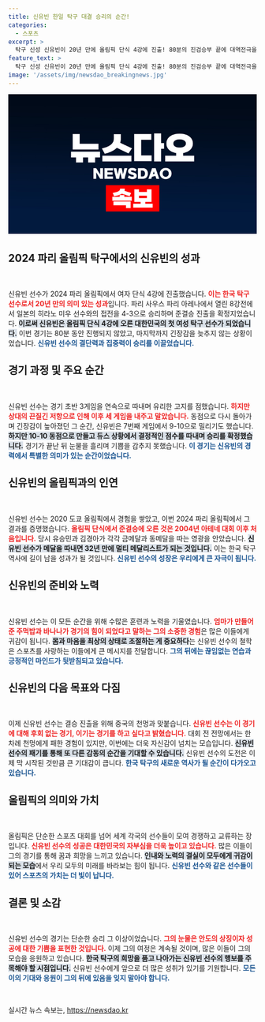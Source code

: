 ```yaml
---
title: 신유빈 한일 탁구 대결 승리의 순간!
categories:
  - 스포츠
excerpt: >
  탁구 신성 신유빈이 20년 만에 올림픽 단식 4강에 진출! 80분의 진검승부 끝에 대역전극을 이뤄내며 역사적인 순간을 만들어냈다. 이제 그녀는 메달 도전을 앞두고, 멀티 타이틀의 꿈을 안고 결승 진출을 노린다!
feature_text: >
  탁구 신성 신유빈이 20년 만에 올림픽 단식 4강에 진출! 80분의 진검승부 끝에 대역전극을 이뤄내며 역사적인 순간을 만들어냈다. 이제 그녀는 메달 도전을 앞두고, 멀티 타이틀의 꿈을 안고 결승 진출을 노린다!
image: '/assets/img/newsdao_breakingnews.jpg'
---
```


<p><img src="/assets/img/newsdao_breakingnews.jpg" alt="pcversion 속보" /></p>

<h2 data-ke-size="size26">2024 파리 올림픽 탁구에서의 신유빈의 성과</h2>

<p data-ke-size="size16">&nbsp;</p>

<p>신유빈 선수가 2024 파리 올림픽에서 여자 단식 4강에 진출했습니다. <b><span style="color: #ee2323;">이는 한국 탁구 선수로서 20년 만의 의미 있는 성과</span></b>입니다. 파리 사우스 파리 아레나에서 열린 8강전에서 일본의 히라노 미우 선수와의 접전을 4-3으로 승리하며 준결승 진출을 확정지었습니다. <b><span style="background-color: #21538527;">이로써 신유빈은 올림픽 단식 4강에 오른 대한민국의 첫 여성 탁구 선수가 되었습니다.</span></b> 이번 경기는 80분 동안 진행되지 않았고, 마지막까지 긴장감을 늦추지 않는 상황이었습니다. <b><span style="color: #1a5490;">신유빈 선수의 결단력과 집중력이 승리를 이끌었습니다.</span></b></p>

<h2 data-ke-size="size26">경기 과정 및 주요 순간</h2>

<p data-ke-size="size16">&nbsp;</p>

<p>신유빈 선수는 경기 초반 3게임을 연속으로 따내며 유리한 고지를 점했습니다. <b><span style="color: #ee2323;">하지만 상대의 끈질긴 저항으로 인해 이후 세 게임을 내주고 말았습니다.</span></b> 동점으로 다시 돌아가며 긴장감이 높아졌던 그 순간, 신유빈은 7번째 게임에서 9-10으로 밀리기도 했습니다. <b><span style="background-color: #21538527;">하지만 10-10 동점으로 만들고 듀스 상황에서 결정적인 점수를 따내며 승리를 확정했습니다.</span></b> 경기가 끝난 뒤 눈물을 흘리며 기쁨을 감추지 못했습니다. <b><span style="color: #1a5490;">이 경기는 신유빈의 경력에서 특별한 의미가 있는 순간이었습니다.</span></b></p>

<h2 data-ke-size="size26">신유빈의 올림픽과의 인연</h2>

<p data-ke-size="size16">&nbsp;</p>

<p>신유빈 선수는 2020 도쿄 올림픽에서 경험을 쌓았고, 이번 2024 파리 올림픽에서 그 결과를 증명했습니다. <b><span style="color: #ee2323;">올림픽 단식에서 준결승에 오른 것은 2004년 아테네 대회 이후 처음입니다.</span></b> 당시 유승민과 김경아가 각각 금메달과 동메달을 따는 영광을 안았습니다. <b><span style="background-color: #21538527;">신유빈 선수가 메달을 따내면 32년 만에 멀티 메달리스트가 되는 것입니다.</span></b> 이는 한국 탁구 역사에 길이 남을 성과가 될 것입니다. <b><span style="color: #1a5490;">신유빈 선수의 성장은 우리에게 큰 자극이 됩니다.</span></b></p>

<h2 data-ke-size="size26">신유빈의 준비와 노력</h2>

<p data-ke-size="size16">&nbsp;</p>

<p>신유빈 선수는 이 모든 순간을 위해 수많은 훈련과 노력을 기울였습니다. <b><span style="color: #ee2323;">엄마가 만들어준 주먹밥과 바나나가 경기의 힘이 되었다고 말하는 그의 소중한 경험</span></b>은 많은 이들에게 귀감이 됩니다. <b><span style="background-color: #21538527;">몸과 마음을 최상의 상태로 조절하는 게 중요하다</span></b>는 신유빈 선수의 철학은 스포츠를 사랑하는 이들에게 큰 메시지를 전달합니다. <b><span style="color: #1a5490;">그의 뒤에는 끊임없는 연습과 긍정적인 마인드가 뒷받침되고 있습니다.</span></b></p>

<h2 data-ke-size="size26">신유빈의 다음 목표와 다짐</h2>

<p data-ke-size="size16">&nbsp;</p>

<p>이제 신유빈 선수는 결승 진출을 위해 중국의 천멍과 맞붙습니다. <b><span style="color: #ee2323;">신유빈 선수는 이 경기에 대해 후회 없는 경기, 이기는 경기를 하고 싶다고 밝혔습니다.</span></b> 대회 전 전망에서는 한 차례 천멍에게 패한 경험이 있지만, 이번에는 더욱 자신감이 넘치는 모습입니다. <b><span style="background-color: #21538527;">신유빈 선수의 패기를 통해 또 다른 감동의 순간을 기대할 수 있습니다.</span></b> 신유빈 선수의 도전은 이제 막 시작된 것만큼 큰 기대감이 큽니다. <b><span style="color: #1a5490;">한국 탁구의 새로운 역사가 될 순간이 다가오고 있습니다.</span></b></p>

<h2 data-ke-size="size26">올림픽의 의미와 가치</h2>

<p data-ke-size="size16">&nbsp;</p>

<p>올림픽은 단순한 스포츠 대회를 넘어 세계 각국의 선수들이 모여 경쟁하고 교류하는 장입니다. <b><span style="color: #ee2323;">신유빈 선수의 성공은 대한민국의 자부심을 더욱 높이고 있습니다.</span></b> 많은 이들이 그의 경기를 통해 꿈과 희망을 느끼고 있습니다. <b><span style="background-color: #21538527;">인내와 노력의 결실이 모두에게 귀감이 되는 모습</span></b>에서 우리 모두의 미래를 바라보는 힘이 됩니다. <b><span style="color: #1a5490;">신유빈 선수와 같은 선수들이 있어 스포츠의 가치는 더 빛이 납니다.</span></b></p>

<h2 data-ke-size="size26">결론 및 소감</h2>

<p data-ke-size="size16">&nbsp;</p>

<p>신유빈 선수의 경기는 단순한 승리 그 이상이었습니다. <b><span style="color: #ee2323;">그의 눈물은 안도의 상징이자 성공에 대한 기쁨을 표현한 것입니다.</span></b> 이제 그의 여정은 계속될 것이며, 많은 이들이 그의 모습을 응원하고 있습니다. <b><span style="background-color: #21538527;">한국 탁구의 희망을 품고 나아가는 신유빈 선수의 행보를 주목해야 할 시점입니다.</span></b> 신유빈 선수에게 앞으로 더 많은 성취가 있기를 기원합니다. <b><span style="color: #1a5490;">모든 이의 기대와 응원이 그의 뒤에 있음을 잊지 말아야 합니다.</span></b></p>

<p data-ke-size="size16">&nbsp;</p>
실시간 뉴스 속보는, <a href="https://newsdao.kr" rel="dofollow">https://newsdao.kr</a>


